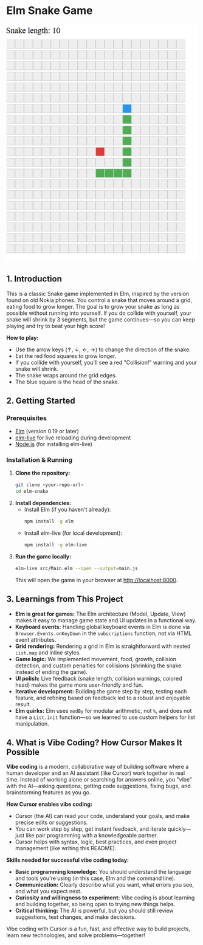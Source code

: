 # Elm Snake Game

![Screenshot of Elm Snake Game](ElmSnakeGame.png)

## 1. Introduction

This is a classic Snake game implemented in Elm, inspired by the version found on old Nokia phones. You control a snake that moves around a grid, eating food to grow longer. The goal is to grow your snake as long as possible without running into yourself. If you do collide with yourself, your snake will shrink by 3 segments, but the game continues—so you can keep playing and try to beat your high score!

**How to play:**
- Use the arrow keys (↑, ↓, ←, →) to change the direction of the snake.
- Eat the red food squares to grow longer.
- If you collide with yourself, you'll see a red "Collision!" warning and your snake will shrink.
- The snake wraps around the grid edges.
- The blue square is the head of the snake.

## 2. Getting Started

### Prerequisites
- [Elm](https://guide.elm-lang.org/install/elm.html) (version 0.19 or later)
- [elm-live](https://github.com/wking-io/elm-live) for live reloading during development
- [Node.js](https://nodejs.org/) (for installing elm-live)

### Installation & Running
1. **Clone the repository:**
   ```sh
   git clone <your-repo-url>
   cd elm-snake
   ```
2. **Install dependencies:**
   - Install Elm (if you haven't already):
     ```sh
     npm install -g elm
     ```
   - Install elm-live (for local development):
     ```sh
     npm install -g elm-live
     ```
3. **Run the game locally:**
   ```sh
   elm-live src/Main.elm --open --output=main.js
   ```
   This will open the game in your browser at [http://localhost:8000](http://localhost:8000).

## 3. Learnings from This Project

- **Elm is great for games:** The Elm architecture (Model, Update, View) makes it easy to manage game state and UI updates in a functional way.
- **Keyboard events:** Handling global keyboard events in Elm is done via `Browser.Events.onKeyDown` in the `subscriptions` function, not via HTML event attributes.
- **Grid rendering:** Rendering a grid in Elm is straightforward with nested `List.map` and inline styles.
- **Game logic:** We implemented movement, food, growth, collision detection, and custom penalties for collisions (shrinking the snake instead of ending the game).
- **UI polish:** Live feedback (snake length, collision warnings, colored head) makes the game more user-friendly and fun.
- **Iterative development:** Building the game step by step, testing each feature, and refining based on feedback led to a robust and enjoyable result.
- **Elm quirks:** Elm uses `modBy` for modular arithmetic, not `%`, and does not have a `List.init` function—so we learned to use custom helpers for list manipulation.

## 4. What is Vibe Coding? How Cursor Makes It Possible

**Vibe coding** is a modern, collaborative way of building software where a human developer and an AI assistant (like Cursor) work together in real time. Instead of working alone or searching for answers online, you "vibe" with the AI—asking questions, getting code suggestions, fixing bugs, and brainstorming features as you go.

**How Cursor enables vibe coding:**
- Cursor (the AI) can read your code, understand your goals, and make precise edits or suggestions.
- You can work step by step, get instant feedback, and iterate quickly—just like pair programming with a knowledgeable partner.
- Cursor helps with syntax, logic, best practices, and even project management (like writing this README).

**Skills needed for successful vibe coding today:**
- **Basic programming knowledge:** You should understand the language and tools you're using (in this case, Elm and the command line).
- **Communication:** Clearly describe what you want, what errors you see, and what you expect next.
- **Curiosity and willingness to experiment:** Vibe coding is about learning and building together, so being open to trying new things helps.
- **Critical thinking:** The AI is powerful, but you should still review suggestions, test changes, and make decisions.

Vibe coding with Cursor is a fun, fast, and effective way to build projects, learn new technologies, and solve problems—together! 
